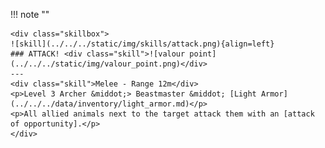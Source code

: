 !!! note ""

    <div class="skillbox">
    ![skill](../../../static/img/skills/attack.png){align=left}
    ### ATTACK! <div class="skill">![valour point](../../../static/img/valour_point.png)</div>
    ---
    <div class="skill">Melee - Range 12m</div>
    <p>Level 3 Archer &middot;> Beastmaster &middot; [Light Armor](../../../data/inventory/light_armor.md)</p>
    <p>All allied animals next to the target attack them with an [attack of opportunity].</p>
    </div>